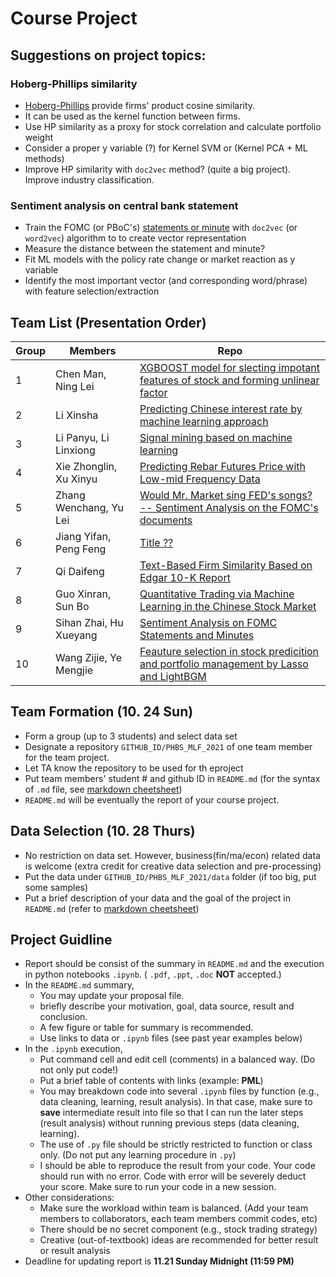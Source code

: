 # Course Project

## Suggestions on project topics:
### Hoberg-Phillips similarity
* [Hoberg-Phillips](https://hobergphillips.tuck.dartmouth.edu/) provide firms' product cosine similarity.
* It can be used as the kernel function between firms.
* Use HP similarity as a proxy for stock correlation and calculate portfolio weight
* Consider a proper y variable (?) for Kernel SVM or (Kernel PCA + ML methods)
* Improve HP similarity with `doc2vec` method? (quite a big project). Improve industry classification.
### Sentiment analysis on central bank statement
* Train the FOMC (or PBoC's) [statements or minute](https://www.federalreserve.gov/monetarypolicy/fomccalendars.htm) with `doc2vec` (or `word2vec`) algorithm to  to create vector representation
* Measure the distance between the statement and minute?
* Fit ML models with the policy rate change or market reaction as y variable
* Identify the most important vector (and corresponding word/phrase) with feature selection/extraction

## Team List (Presentation Order)

Group | Members | Repo
--- |  --- | ---
1 | Chen Man, Ning Lei | [XGBOOST model for slecting impotant features of stock and forming unlinear factor](https://github.com/RAY185/MLF_Final_project)
2 | Li Xinsha | [Predicting Chinese interest rate by machine learning approach](https://github.com/wn0987/PHBS_MLF_2021/blob/main/project/README.md)
3 | Li Panyu, Li Linxiong | [Signal mining based on machine learning](https://github.com/PanyuLi/PHBS_MLF_2021/blob/main/Project/README.md)
4 | Xie Zhonglin, Xu Xinyu | [Predicting Rebar Futures Price with Low-mid Frequency Data](https://github.com/sissixyx/PHBS_MLF_2021)
5 | Zhang Wenchang, Yu Lei | [Would Mr. Market sing FED's songs? -- Sentiment Analysis on the FOMC's documents](https://github.com/ahabug/PHBS_MLF_2021/blob/master/Would%20Mr.%20Market%20sing%20FED's%20songs/README.md)
6 | Jiang Yifan, Peng Feng | [Title ??](https://github.com/pf-sjtu/PHBS_MLF_2021/tree/master/Proj)
7 | Qi Daifeng | [Text-Based Firm Similarity Based on Edgar 10-K Report](https://github.com/daifengqi/PHBS_MLF_2021/blob/main/final/README.md)
8 | Guo Xinran, Sun Bo | [Quantitative Trading via Machine Learning in the Chinese Stock Market](https://github.com/Harveydentsun/MLF_2021_Final_Project)
9 | Sihan Zhai, Hu Xueyang | [Sentiment Analysis on FOMC Statements and Minutes](https://github.com/XueyangHu/PHBS_MLF_2021/blob/master/Project/README.md)
10 | Wang Zijie, Ye Mengjie | [Feauture selection in stock predicition and portfolio management by Lasso and LightBGM](https://github.com/lethe-ye/PHBS_MLF_2021_Proj)


## Team Formation (__10. 24 Sun__)
* Form a group (up to 3 students) and select data set
* Designate a repository `GITHUB_ID/PHBS_MLF_2021` of one team member for the team project.
* Let TA know the repository to be used for th eproject
* Put team members' student # and github ID in `README.md` (for the syntax of `.md` file, see [markdown cheetsheet](https://guides.github.com/features/mastering-markdown/)) 
* `README.md` will be eventually the report of your course project.

## Data Selection (__10. 28 Thurs__)
* No restriction on data set. However, business(fin/ma/econ) related data is welcome (extra credit for creative data selection and pre-processing)
* Put the data under `GITHUB_ID/PHBS_MLF_2021/data` folder (if too big, put some samples)
* Put a brief description of your data and the goal of the project in `README.md` (refer to [markdown cheetsheet](https://guides.github.com/features/mastering-markdown/))

## Project Guidline
* Report should be consist of the summary in `README.md` and the execution in python notebooks `.ipynb`.  ( `.pdf`, `.ppt`, `.doc` __NOT__ accepted.)
* In the `README.md` summary, 
  * You may update your proposal file.
  * briefly describe your motivation, goal, data source, result and conclusion.
  * A few figure or table for summary is recommended.
  * Use links to data or `.ipynb` files (see past year examples below)
* In the `.ipynb` execution, 
  * Put command cell and edit cell (comments) in a balanced way. (Do not only put code!)
  * Put a brief table of contents with links (example: __PML__)
  * You may breakdown code into several `.ipynb` files by function (e.g., data cleaning, learning, result analysis). In that case, make sure to __save__ intermediate result into file so that I can run the later steps (result analysis) without running previous steps (data cleaning, learning).
  * The use of `.py` file should be strictly restricted to function or class only. (Do not put any learning procedure in `.py`)
  * I should be able to reproduce the result from your code. Your code should run with no error. Code with error will be severely deduct your score. Make sure to run your code in a new session.
* Other considerations:
  * Make sure the workload within team is balanced. (Add your team members to collaborators, each team members commit codes, etc)
  * There should be no secret component (e.g., stock trading strategy)
  * Creative (out-of-textbook) ideas are recommended for better result or result analysis
* Deadline for updating report is __11.21 Sunday Midnight (11:59 PM)__

